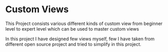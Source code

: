 # Custom Views

This Project consists various different kinds of custom view from beginner level to expert level which can be used to master custom views

In this project I have designed few views myself, few I have taken from different open source project and tried to simplify in this project.
